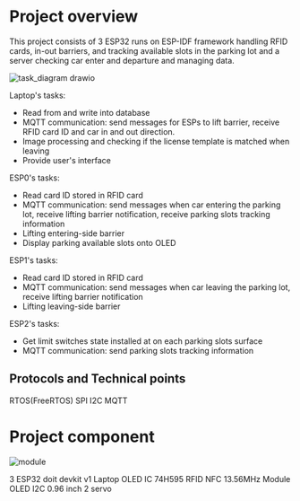 # Project overview

This project consists of 3 ESP32 runs on ESP-IDF framework handling RFID cards, in-out barriers, and tracking available slots in the parking lot
and a server checking car enter and departure and managing data.

![task_diagram drawio](https://github.com/yunevo/car-parking-lot-monitoring-system/assets/156734673/be6f0255-86ab-46cc-b34c-dd8f755bbc4b)

Laptop's tasks:
* Read from and write into database
* MQTT communication: send messages for ESPs to lift barrier, receive RFID card ID and car in and out direction.
* Image processing and checking if the license template is matched when leaving
* Provide user's interface

ESP0's tasks:
* Read card ID stored in RFID card
* MQTT communication: send messages when car entering the parking lot, receive lifting barrier notification, receive parking slots tracking information
* Lifting entering-side barrier
* Display parking available slots onto OLED

ESP1's tasks:
* Read card ID stored in RFID card
* MQTT communication: send messages when car leaving the parking lot, receive lifting barrier notification
* Lifting leaving-side barrier

ESP2's tasks:
* Get limit switches state installed at on each parking slots surface
* MQTT communication: send parking slots tracking information
  
## Protocols and Technical points
RTOS(FreeRTOS)
SPI
I2C
MQTT


# Project component
![module](https://github.com/yunevo/car-parking-lot-monitoring-system/assets/156734673/ba5012b4-fdc9-4edb-aa89-aea9cad3bf78)

3 ESP32 doit devkit v1
Laptop
OLED
IC 74H595
RFID NFC 13.56MHz Module
OLED I2C 0.96 inch
2 servo



